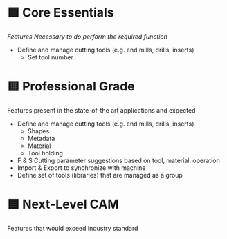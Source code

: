 # 🟩 Core Essentials
_Features Necessary to do perform the required function_

- Define and manage cutting tools (e.g. end mills, drills, inserts)
    - Set tool number


# 🟨 Professional Grade
Features present in the state-of-the art applications and expected

- Define and manage cutting tools (e.g. end mills, drills, inserts)
	- Shapes
	- Metadata
	- Material
	- Tool holding
- F & S Cutting parameter suggestions based on tool, material, operation
- Import & Export to synchronize with machine
- Define set of tools (libraries) that are managed as a group


# 🟦 Next-Level CAM
Features that would exceed industry standard


